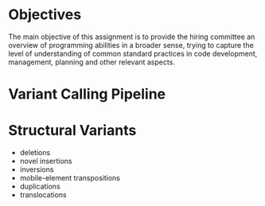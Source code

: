 # Objectives
The main objective of this assignment is to provide the hiring committee an overview of programming
abilities in a broader sense, trying to capture the level of understanding of common standard practices in
code development, management, planning and other relevant aspects.

# Variant Calling Pipeline

# Structural Variants

- deletions
- novel insertions
- inversions
- mobile-element transpositions
- duplications
- translocations


